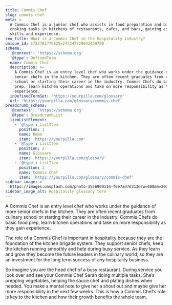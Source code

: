```yaml
---
title: Commis Chef
slug: commis-chef
meta: >
  A Commis Chef is a junior chef who assists in food preparation and basic
  cooking tasks in kitchens of restaurants, cafes, and bars, gaining essential
  skills and experience.
seo_title: What is a Commis Chef in the hospitality industry?
unique_id: 1722781779825x247247729642459780
schema:
  '@context': 'https://schema.org'
  '@type': DefinedTerm
  name: Commis Chef
  description: >-
    A Commis Chef is an entry level chef who works under the guidance of more
    senior chefs in the kitchen. They are often recent graduates from culinary
    school or starting their career in the industry. Commis Chefs do basic food
    prep, learn kitchen operations and take on more responsibility as they gain
    experience.
  inDefinedTermSet: 'https://yourpilla.com/glossary'
  url: 'https://yourpilla.com/glossary/commis-chef'
breadcrumb_schema:
  '@context': 'https://schema.org'
  '@type': BreadcrumbList
  itemListElement:
    - '@type': ListItem
      position: 1
      name: Home
      item: 'https://yourpilla.com'
    - '@type': ListItem
      position: 2
      name: Glossary
      item: 'https://yourpilla.com/glossary'
    - '@type': ListItem
      position: 3
      name: Commis Chef
      item: 'https://yourpilla.com/glossary/commis-chef'
sidebar_image: >-
  https://images.unsplash.com/photo-1556909114-f6e7ad7d3136?w=400&h=300&fit=crop&auto=format
sidebar_image_alt: Hospitality glossary term
---
```

A Commis Chef is an entry level chef who works under the guidance of more senior chefs in the kitchen. They are often recent graduates from culinary school or starting their career in the industry. Commis Chefs do basic food prep, learn kitchen operations and take on more responsibility as they gain experience.

The role of a Commis Chef is important in hospitality because they are the foundation of the kitchen brigade system. They support senior chefs, keep the kitchen running smoothly and help during busy service. As they learn and grow they become the future leaders in the culinary world, so they are an investment for the long term success of any hospitality business.

So imagine you are the head chef of a busy restaurant. During service you look over and see your Commis Chef Sarah doing multiple tasks. She’s prepping vegetables, helping the sauce chef and plating dishes when needed. You make a mental note to give her a shout out and maybe give her more responsibility in the next few weeks. This is how a Commis Chef’s role is key to the kitchen and how their growth benefits the whole team.
